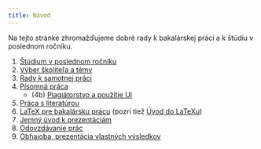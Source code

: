 ```yaml
---
title: Návod
---
```


Na tejto stránke zhromažďujeme dobré rady k bakalárskej práci a k štúdiu
v poslednom ročníku.

1. [Štúdium v poslednom ročníku](./Štúdium_v_poslednom_ročníku.md)
2. [Výber školiteľa a témy](./Výber_školiteľa_a_témy.md)
3. [Rady k samotnej práci](./Rady_k_samotnej_práci.md)
4. [Písomná práca](./Písomná_práca.md)
   - (4b) [Plagiátorstvo a použitie UI](./Plagiatorstvo.md)
5. [Práca s literatúrou](./Práca_s_literatúrou.md)
6. [LaTeX pre bakalársku prácu](./LaTeX_pre_bakalársku_prácu.md) (pozri tiež [Úvod do LaTeXu](Úvod_do_LaTeXu.md))
7. [Jemný úvod k prezentáciám](./Jemný_úvod_k_prezentáciám.md)
8. [Odovzdávanie prác](./Odovzdávanie_prác.md)
9. [Obhajoba, prezentácia vlastných výsledkov](./Obhajoba,_prezentácia_vlastných_výsledkov.md)

